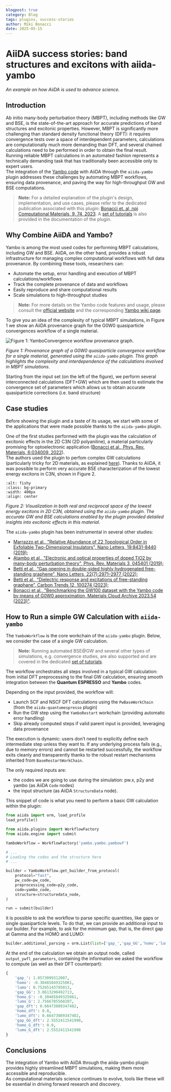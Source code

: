 ```yaml
---
blogpost: true
category: Blog
tags: plugins, success-stories
author: Miki Bonacci
date: 2025-05-15
---
```


# AiiDA success stories: band structures and excitons with aiida-yambo

*An example on how AiiDA is used to advance science.*

## Introduction

Ab initio many-body perturbation theory (MBPT), including methods like GW and BSE, is the state-of-the-art approach for accurate predictions of band structures and excitonic properties. 
However, MBPT is significantly more challenging than standard density functional theory (DFT): it requires convergence tests over a space of interdependent parameters, calculations are computationally much more demanding than DFT, and several chained calculations need to be performed in order to obtain the final result. 
Running reliable MBPT calculations in an automated fashion represents a technically demanding task that has traditionally been accessible only to expert users.  
The integration of the [Yambo code](https://iopscience.iop.org/article/10.1088/1361-648X/ab15d0/meta) with AiiDA through the `aiida-yambo` plugin addresses these challenges by automating MBPT workflows, ensuring data provenance, and paving the way for high-throughput GW and BSE computations.

> **Note:** For a detailed explanation of the plugin's design, implementation, and use cases, please refer to the dedicated publication associated with this plugin: [Bonacci et. al, npj Computational Materials, 9, 74, 2023](https://www.nature.com/articles/s41524-023-01027-2).
A [set of tutorials](https://aiida-yambo.readthedocs.io/en/documentation/user_guide/index.html) is also provided in the documentation of the plugin.

## Why Combine AiiDA and Yambo?

Yambo is among the most used codes for performing MBPT calculations, including GW and BSE.
AiiDA, on the other hand, provides a robust infrastructure for managing complex computational workflows with full data provenance.
By combining these tools, researchers can:

- Automate the setup, error handling and execution of MBPT calculations/workflows
- Track the complete provenance of data and workflows
- Easily reproduce and share computational results
- Scale simulations to high-throughput studies

> **Note:** For more details on the Yambo code features and usage, please consult the [official website](https://www.yambo-code.eu/) and the corresponding [Yambo wiki page](https://wiki.yambo-code.eu/wiki/index.php?title=Main_Page).

To give you an idea of the complexity of typical MBPT simulations, in Figure 1 we show an AiiDA provenance graph for the G0W0 quasiparticle convergences workflow of a single material.

![Figure 1: YamboConvergence workflow provenance graph.](../pics/GW_conv_graph.png)

*Figure 1: Provenance graph of a G0W0 quasiparticle convergence workflow for a single material, generated using the `aiida-yambo` plugin. This graph highlights the complexity and interdependence of the calculations involved in MBPT simulations.*

Starting from the input set (on the left of the figure), we perform several interconnected calculations (DFT+GW) which are then used to estimate the convergence set of parameters which allows us to obtain accurate quasiparticle corrections (i.e. band structure)

## Case studies

Before showing the plugin and a taste of its usage, we start with some of the applications that were made possible thanks to the `aiida-yambo` plugin.  

One of the first studies performed with the plugin was the calculation of excitonic effects in the 2D C3N (2D polyaniline), a material particularly promising for optoelectronic application ([Bonacci et al., Phys. Rev. Materials, 6:034009, 2022](https://doi.org/10.1103/PhysRevMaterials.6.034009)).  
The authors used the plugin to perfom complex GW calculations (particularly tricky for 2D materials, as explained [here](https://wiki.yambo-code.eu/wiki/index.php?title=How_to_treat_low_dimensional_systems)). 
Thanks to AiiDA, it was possible to perform very accurate BSE characterization of the lowest energy excitons in C3N, shown in Figure 2.

```{image} ../pics/c3n.png
:alt: fishy
:class: bg-primary
:width: 400px
:align: center
```

*Figure 2: Visualization in both real and reciprocal space of the lowest energy excitons in 2D C3N, obtained using the `aiida-yambo` plugin. The accurate GW and BSE calculations enabled by the plugin provided detailed insights into excitonic effects in this material.*  

The `aiida-yambo` plugin has been instrumental in several other studies:

- [Marrazzo et al., "Relative Abundance of Z2 Topological Order in Exfoliable Two-Dimensional Insulators", Nano Letters, 19:8431-8440 (2019)](https://pubs.acs.org/doi/abs/10.1021/acs.nanolett.9b02689);
- [Atambo et al., "Electronic and optical properties of doped TiO2 by many-body perturbation theory", Phys. Rev. Materials 3, 045401 (2019)](https://doi.org/10.1103/PhysRevMaterials.3.045401);
- [Betti et al., “Gap opening in double-sided highly hydrogenated free-standing graphene", Nano Letters, 22(7):2971–2977 (2022)](https://pubs.acs.org/doi/full/10.1021/acs.nanolett.2c00162);
- [Betti et al., “Dielectric response and excitations of free-standing graphane”, Carbon Trends 12, 100274 (2023)](https://doi.org/10.1016/j.cartre.2023.100274);
- [Bonacci et al., "Benchmarking the GW100 dataset with the Yambo code by means of G0W0 approximation, Materials Cloud Archive 2023.54 (2023)"](https://doi.org/10.24435/materialscloud:ce-82).

## How to Run a simple GW Calculation with `aiida-yambo`

The `YamboWorkflow` is the core workchain of the `aiida-yambo` plugin. Below, we consider the case of a single GW calculation.  

> **Note:** Running automated BSE@GW and several other types of simulations, e.g. convergence studies, are also supported and are covered in the dedicated [set of tutorials](https://aiida-yambo.readthedocs.io/en/documentation/user_guide/index.html).  

The workflow orchestrates all steps involved in a typical GW calculation: from initial DFT preprocessing to the final GW calculation, ensuring smooth integration between the **Quantum ESPRESSO** and **Yambo** codes.  

Depending on the input provided, the workflow will:

- Launch SCF and NSCF DFT calculations using the `PwBaseWorkChain` (from the `aiida-quantumespresso` plugin)
- Run the GW step using the `YamboRestart` workchain (providing automatic error handling)
- Skip already computed steps if valid parent input is provided, leveraging data provenance 

The execution is dynamic: users don’t need to explicitly define each intermediate step unless they want to. 
If any underlying process fails (e.g., due to memory errors) and cannot be restarted successfully, the workflow exits cleanly and transparently thanks to the robust restart mechanisms inherited from `BaseRestartWorkChain`.

The only required inputs are:

- the codes we are going to use during the simulation: pw.x, p2y and yambo (as AiiDA `Code` nodes)
- the input structure (as AiiDA `StructureData` node).

This snippet of code is what you need to perform a basic GW calculation within the plugin:

```python
from aiida import orm, load_profile
load_profile()

from aiida.plugins import WorkflowFactory
from aiida.engine import submit

YamboWorkflow = WorkflowFactory('yambo.yambo.yambowf')

# ...
# Loading the codes and the structure here
# ...

builder = YamboWorkflow.get_builder_from_protocol(
    protocol="fast",
    pw_code=pw_code,
    preprocessing_code=p2y_code,
    code=yambo_code,
    structure=structuredata_node,
)

run = submit(builder)
```

it is possible to ask the workflow to parse specific quantities, like gaps or single quasiparticle levels. 
To do that, we can provide an additional input to our builder. For example, to ask for the minimum gap, that is, the direct gap at Gamma and the HOMO and LUMO:  

```python
builder.additional_parsing = orm.List(list=['gap_','gap_GG','homo','lumo'])
```

At the end of the calculation we obtain an output node, called `output_ywfl_parameters`, containing the information we asked the workflow to compute (as well as their DFT counterpart):

```python
{
    'gap_': 1.0573099312007,
    'homo': -0.30465849325061,
    'lumo': 0.75265143795013,
    'gap_GG': 3.0613290492713,
    'homo_G': -0.30465849325061,
    'lumo_G': 2.7566705560207,
    'gap_dft': 0.66473089347482,
    'homo_dft': 0.0,
    'lumo_dft': 0.66473089347482,
    'gap_GG_dft': 2.5552411541998,
    'homo_G_dft': 0.0,
    'lumo_G_dft': 2.5552411541998
}
```

## Conclusions

The integration of Yambo with AiiDA through the aiida-yambo plugin provides highly streamlined MBPT simulations, making them more accessible and reproducible.  
As computational materials science continues to evolve, tools like these will be essential in driving forward research and discovery.
